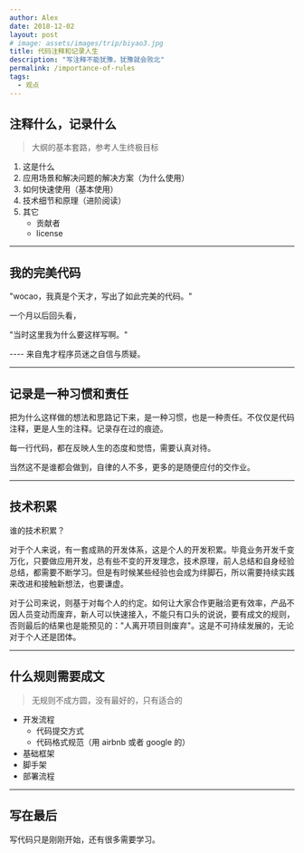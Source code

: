 ```yaml
---
author: Alex
date: 2018-12-02
layout: post
# image: assets/images/trip/biyao3.jpg
title: 代码注释和记录人生
description: "写注释不能犹豫，犹豫就会败北"
permalink: /importance-of-rules
tags: 
  - 观点
---
```


## 注释什么，记录什么

> 大纲的基本套路，参考人生终极目标

1. 这是什么
2. 应用场景和解决问题的解决方案（为什么使用）
3. 如何快速使用（基本使用）
4. 技术细节和原理（进阶阅读）
5. 其它
    - 贡献者
    - license

-----------

## 我的完美代码

"wocao，我真是个天才，写出了如此完美的代码。"

一个月以后回头看，

"当时这里我为什么要这样写啊。"

---- 来自鬼才程序员迷之自信与质疑。

-----------

## 记录是一种习惯和责任

把为什么这样做的想法和思路记下来，是一种习惯，也是一种责任。不仅仅是代码注释，更是人生的注释。记录存在过的痕迹。

每一行代码，都在反映人生的态度和觉悟，需要认真对待。

当然这不是谁都会做到，自律的人不多，更多的是随便应付的交作业。

-----------

## 技术积累

谁的技术积累？

对于个人来说，有一套成熟的开发体系，这是个人的开发积累。毕竟业务开发千变万化，只要做应用开发，总有些不变的开发理念，技术原理，前人总结和自身经验总结，都需要不断学习。但是有时候某些经验也会成为绊脚石，所以需要持续实践来改进和接触新想法，也要谦虚。

对于公司来说，则基于对每个人的约定。如何让大家合作更融洽更有效率，产品不因人员变动而废弃，新人可以快速接入，不能只有口头的说说，要有成文的规则，否则最后的结果也是能预见的："人离开项目则废弃"。这是不可持续发展的，无论对于个人还是团体。

-----------

## 什么规则需要成文

> 无规则不成方圆，没有最好的，只有适合的

- 开发流程
  - 代码提交方式
  - 代码格式规范（用 airbnb 或者 google 的）
- 基础框架
- 脚手架
- 部署流程

-----------

## 写在最后

写代码只是刚刚开始，还有很多需要学习。
